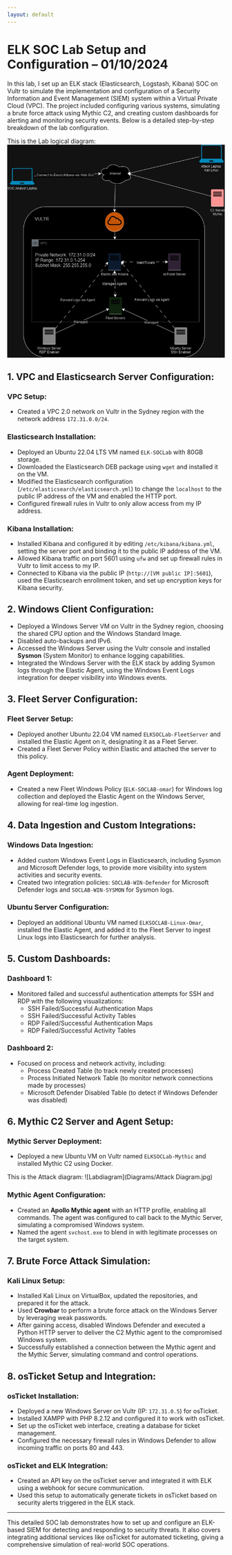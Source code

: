 ```yaml
---
layout: default
---
```


# ELK SOC Lab Setup and Configuration – 01/10/2024

In this lab, I set up an ELK stack (Elasticsearch, Logstash, Kibana) SOC on Vultr to simulate the implementation and configuration of a Security Information and Event Management (SIEM) system within a Virtual Private Cloud (VPC). The project included configuring various systems, simulating a brute force attack using Mythic C2, and creating custom dashboards for alerting and monitoring security events. Below is a detailed step-by-step breakdown of the lab configuration.

This is the Lab logical diagram:
![Labdiagram](Diagrams/ELKlabdiagram.jpg)


## 1. VPC and Elasticsearch Server Configuration:
### VPC Setup:
- Created a VPC 2.0 network on Vultr in the Sydney region with the network address `172.31.0.0/24`.

### Elasticsearch Installation:
- Deployed an Ubuntu 22.04 LTS VM named `ELK-SOCLab` with 80GB storage.
- Downloaded the Elasticsearch DEB package using `wget` and installed it on the VM.
- Modified the Elasticsearch configuration (`/etc/elasticsearch/elasticsearch.yml`) to change the `localhost` to the public IP address of the VM and enabled the HTTP port.
- Configured firewall rules in Vultr to only allow access from my IP address.

### Kibana Installation:
- Installed Kibana and configured it by editing `/etc/kibana/kibana.yml`, setting the server port and binding it to the public IP address of the VM.
- Allowed Kibana traffic on port 5601 using `ufw` and set up firewall rules in Vultr to limit access to my IP.
- Connected to Kibana via the public IP (`http://[VM public IP]:5601`), used the Elasticsearch enrollment token, and set up encryption keys for Kibana security.

## 2. Windows Client Configuration:
- Deployed a Windows Server VM on Vultr in the Sydney region, choosing the shared CPU option and the Windows Standard Image.
- Disabled auto-backups and IPv6.
- Accessed the Windows Server using the Vultr console and installed **Sysmon** (System Monitor) to enhance logging capabilities.
- Integrated the Windows Server with the ELK stack by adding Sysmon logs through the Elastic Agent, using the Windows Event Logs integration for deeper visibility into Windows events.

## 3. Fleet Server Configuration:
### Fleet Server Setup:
- Deployed another Ubuntu 22.04 VM named `ELKSOCLab-FleetServer` and installed the Elastic Agent on it, designating it as a Fleet Server.
- Created a Fleet Server Policy within Elastic and attached the server to this policy.

### Agent Deployment:
- Created a new Fleet Windows Policy (`ELK-SOCLAB-omar`) for Windows log collection and deployed the Elastic Agent on the Windows Server, allowing for real-time log ingestion.

## 4. Data Ingestion and Custom Integrations:
### Windows Data Ingestion:
- Added custom Windows Event Logs in Elasticsearch, including Sysmon and Microsoft Defender logs, to provide more visibility into system activities and security events.
- Created two integration policies: `SOCLAB-WIN-Defender` for Microsoft Defender logs and `SOCLAB-WIN-SYSMON` for Sysmon logs.

### Ubuntu Server Configuration:
- Deployed an additional Ubuntu VM named `ELKSOCLAB-Linux-Omar`, installed the Elastic Agent, and added it to the Fleet Server to ingest Linux logs into Elasticsearch for further analysis.

## 5. Custom Dashboards:
### Dashboard 1:
- Monitored failed and successful authentication attempts for SSH and RDP with the following visualizations:
  - SSH Failed/Successful Authentication Maps
  - SSH Failed/Successful Activity Tables
  - RDP Failed/Successful Authentication Maps
  - RDP Failed/Successful Activity Tables

### Dashboard 2:
- Focused on process and network activity, including:
  - Process Created Table (to track newly created processes)
  - Process Initiated Network Table (to monitor network connections made by processes)
  - Microsoft Defender Disabled Table (to detect if Windows Defender was disabled)

## 6. Mythic C2 Server and Agent Setup:
### Mythic Server Deployment:
- Deployed a new Ubuntu VM on Vultr named `ELKSOCLab-Mythic` and installed Mythic C2 using Docker.

This is the Attack diagram:
![Labdiagram](Diagrams/Attack Diagram.jpg)

### Mythic Agent Configuration:
- Created an **Apollo Mythic agent** with an HTTP profile, enabling all commands. The agent was configured to call back to the Mythic Server, simulating a compromised Windows system.
- Named the agent `svchost.exe` to blend in with legitimate processes on the target system.

## 7. Brute Force Attack Simulation:
### Kali Linux Setup:
- Installed Kali Linux on VirtualBox, updated the repositories, and prepared it for the attack.
- Used **Crowbar** to perform a brute force attack on the Windows Server by leveraging weak passwords.
- After gaining access, disabled Windows Defender and executed a Python HTTP server to deliver the C2 Mythic agent to the compromised Windows system.
- Successfully established a connection between the Mythic agent and the Mythic Server, simulating command and control operations.

## 8. osTicket Setup and Integration:
### osTicket Installation:
- Deployed a new Windows Server on Vultr (IP: `172.31.0.5`) for osTicket.
- Installed XAMPP with PHP 8.2.12 and configured it to work with osTicket.
- Set up the osTicket web interface, creating a database for ticket management.
- Configured the necessary firewall rules in Windows Defender to allow incoming traffic on ports 80 and 443.

### osTicket and ELK Integration:
- Created an API key on the osTicket server and integrated it with ELK using a webhook for secure communication.
- Used this setup to automatically generate tickets in osTicket based on security alerts triggered in the ELK stack.

---

This detailed SOC lab demonstrates how to set up and configure an ELK-based SIEM for detecting and responding to security threats. It also covers integrating additional services like osTicket for automated ticketing, giving a comprehensive simulation of real-world SOC operations.
